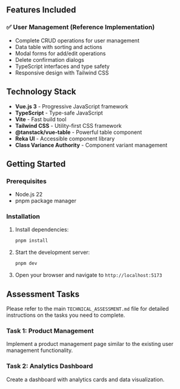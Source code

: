 ## Features Included

### ✅ User Management (Reference Implementation)

- Complete CRUD operations for user management
- Data table with sorting and actions
- Modal forms for add/edit operations
- Delete confirmation dialogs
- TypeScript interfaces and type safety
- Responsive design with Tailwind CSS

## Technology Stack

- **Vue.js 3** - Progressive JavaScript framework
- **TypeScript** - Type-safe JavaScript
- **Vite** - Fast build tool
- **Tailwind CSS** - Utility-first CSS framework
- **@tanstack/vue-table** - Powerful table component
- **Reka UI** - Accessible component library
- **Class Variance Authority** - Component variant management

## Getting Started

### Prerequisites

- Node.js 22
- pnpm package manager

### Installation

1. Install dependencies:

   ```bash
   pnpm install
   ```

2. Start the development server:

   ```bash
   pnpm dev
   ```

3. Open your browser and navigate to `http://localhost:5173`

## Assessment Tasks

Please refer to the main `TECHNICAL_ASSESSMENT.md` file for detailed instructions on the tasks you need to complete.

### Task 1: Product Management

Implement a product management page similar to the existing user management functionality.

### Task 2: Analytics Dashboard

Create a dashboard with analytics cards and data visualization.
